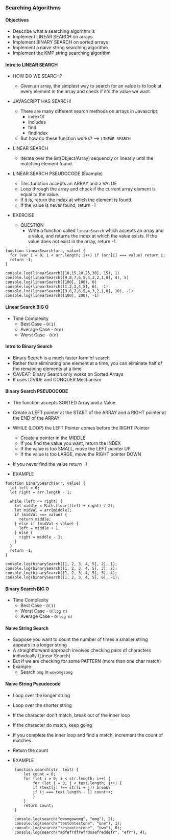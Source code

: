 ### Searching Algorithms

#### Objectives

- Describe what a searching algorithm is
- Implement LINEAR SEARCH on arrays
- Implement BINARY SEARCH on sorted arrays
- Implement a naive string searching algorithm
- Implement the KMP string searching algorithm

#### Intro to LINEAR SEARCH

- HOW DO WE SEARCH?

  - Given an array, the simplest way to search for an value is to look at every element in
    the array and check if it's the value we want.

- JAVASCRIPT HAS SEARCH!

  - There are many different search methods on arrays in Javascript:
    - indexOf
    - includes
    - find
    - findIndex
  - But how do these function works? ==> `LINEAR SEARCH`

- LINEAR SEARCH

  - Iterate over the list(Object/Array) sequencly
    or linearly until the matching element found.

- LINEAR SEARCH PSEUDOCODE (Example)

  - This function accepts an ARRAY and a VALUE
  - Loop through the array and check if the current array element is equal to the value.
  - If it is, return the index at which the element is found.
  - If the value is never found, return -1

- EXERCISE
  - QUESTION
    - Write a function called `linearSearch` which accepts an array and a value, and returns the index at
      which the value exists. If the value does not exist in the array, return -1.

```
function linearSearch(arr, value) {
  for (var i = 0; i < arr.length; i++) if (arr[i] === value) return i;
  return -1;
}

console.log(linearSearch([10,15,20,25,30], 15), 1)
console.log(linearSearch([9,8,7,6,5,4,3,2,1,0], 4), 5)
console.log(linearSearch([100], 100), 0)
console.log(linearSearch([1,2,3,4,5], 6), -1)
console.log(linearSearch([9,8,7,6,5,4,3,2,1,0], 10), -1)
console.log(linearSearch([100], 200), -1)
```

#### Linear Search BIG O

- Time Complexity
  - Best Case - `O(1)`
  - Average Case - `O(n)`
  - Worst Case - `O(n)`

#### Intro to Binary Search

- Binary Search is a much faster form of search
- Rather than eliminating one element at a time, you can eliminate half of the remaining elements at a time
- CAVEAT: Binary Search only works on Sorted Arrays
- It uses DIVIDE and CONQUER Mechanism

#### Binary Search PSEUDOCODE

- The function accepts SORTED Array and a Value
- Create a LEFT pointer at the START of the ARRAY
  and a RIGHT pointer at the END of the ARRAY
- WHILE (LOOP) the LEFT Pointer comes before the RIGHT Pointer
  - Create a pointer in the MIDDLE
  - If you find the value you want, return the INDEX
  - If the value is too SMALL, move the LEFT pointer UP
  - If the value is too LARGE, move the RIGHT pointer DOWN
- If you never find the value return -1

- EXAMPLE

```
function binarySearch(arr, value) {
  let left = 0;
  let right = arr.length - 1;

  while (left <= right) {
    let middle = Math.floor((left + right) / 2);
    let midVal = arr[middle];
    if (midVal === value) {
      return middle;
    } else if (midVal < value) {
      left = middle + 1;
    } else {
      right = middle - 1;
    }
  }
  return -1;
}

console.log(binarySearch([1, 2, 3, 4, 5], 2), 1);
console.log(binarySearch([1, 2, 3, 4, 5], 3), 2);
console.log(binarySearch([1, 2, 3, 4, 5], 5), 4);
console.log(binarySearch([1, 2, 3, 4, 5], 6), -1);

```

#### Binary Search BIG O

- Time Complexity
  - Best Case - `O(1)`
  - Worst Case - `O(log n)`
  - Average Case - `O(log n)`

#### Naive String Search

- Suppose you want to count the number of times a smaller string appears in a longer string
- A straightforward approach involves checking pairs of characters individually (Linear Search)
- But if we are checking for some PATTERN (more than one char match)
- Example
  - Search `omg` in `wowomgzong`

#### Naive String Pseudocode

- Loop over the longer string
- Loop over the shorter string
- If the character don't match, break out of the inner loop
- If the character do match, keep going
- If you complete the inner loop and find a match, increment the count of matches
- Return the count

- EXAMPLE

```
    function search(str, text) {
        let count = 0;
        for (let i = 0; i < str.length; i++) {
            for (let j = 0; j < text.length; j++) {
            if (text[j] !== str[i + j]) break;
            if (j === text.length - 1) count++;
            }
        }
        return count;
    }

    console.log(search("owomgowomg", "omg"), 2);
    console.log(search("testontestone", "one"), 1);
    console.log(search("testontestone", "two"), 0);
    console.log(search("adfefrdfrefrdssefreddefr", "efr"), 4);

```
